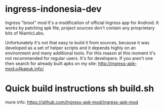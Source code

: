 ingress-indonesia-dev
=====================
Ingress "broot" mod
It's a modification of official Ingress app for Android. It works by patching apk file, project sources don't contain any prioprietary bits of NianticLabs.

Unfortunately it's not that easy to build it from sources, because it was developed as a set of helper scripts and it depends highly on an environment and many additional tools. For this reason at this moment it's not recommended for regular users. It's for developers. If you aren't one then search for already built apks on my site: http://ingress-apk-mod.o4kapuk.info/


Quick build instructions
sh build.sh
==================

more info: https://github.com/Ingress-apk-mod/ingress-apk-mod

